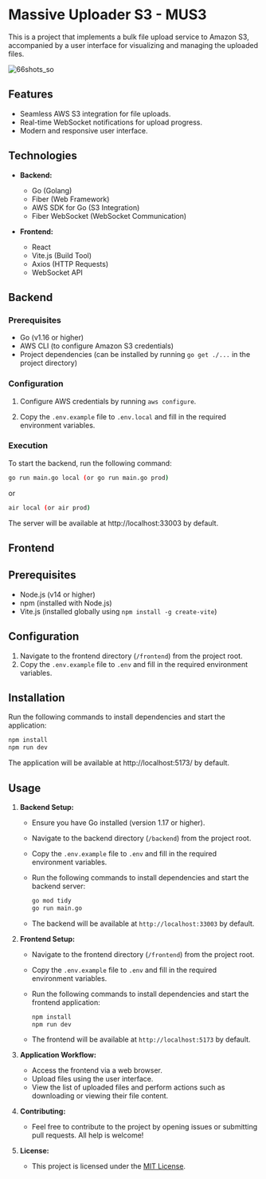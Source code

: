 # Massive Uploader S3 - MUS3

This is a project that implements a bulk file upload service to Amazon S3, accompanied by a user interface for visualizing and managing the uploaded files.

![66shots_so](https://github.com/ignaciochemes/massive-s3-uploader/assets/54911521/fe8ff559-eefc-4ed8-8d02-2597014405ff)

## Features

- Seamless AWS S3 integration for file uploads.
- Real-time WebSocket notifications for upload progress.
- Modern and responsive user interface.

## Technologies

- **Backend:**
  - Go (Golang)
  - Fiber (Web Framework)
  - AWS SDK for Go (S3 Integration)
  - Fiber WebSocket (WebSocket Communication)

- **Frontend:**
  - React
  - Vite.js (Build Tool)
  - Axios (HTTP Requests)
  - WebSocket API

## Backend

### Prerequisites

- Go (v1.16 or higher)
- AWS CLI (to configure Amazon S3 credentials)
- Project dependencies (can be installed by running `go get ./...` in the project directory)

### Configuration

1. Configure AWS credentials by running `aws configure`.

2. Copy the `.env.example` file to `.env.local` and fill in the required environment variables.

### Execution

To start the backend, run the following command:

```bash
go run main.go local (or go run main.go prod)
```

or
```bash
air local (or air prod)
```

The server will be available at http://localhost:33003 by default.

## Frontend

## Prerequisites

- Node.js (v14 or higher)
- npm (installed with Node.js)
- Vite.js (installed globally using `npm install -g create-vite`)

## Configuration

1. Navigate to the frontend directory (`/frontend`) from the project root.
2. Copy the `.env.example` file to `.env` and fill in the required environment variables.

## Installation

Run the following commands to install dependencies and start the application:

```bash
npm install
npm run dev
```
The application will be available at http://localhost:5173/ by default.

## Usage

1. **Backend Setup:**
   - Ensure you have Go installed (version 1.17 or higher).
   - Navigate to the backend directory (`/backend`) from the project root.
   - Copy the `.env.example` file to `.env` and fill in the required environment variables.
   - Run the following commands to install dependencies and start the backend server:

     ```bash
     go mod tidy
     go run main.go
     ```

   - The backend will be available at `http://localhost:33003` by default.

2. **Frontend Setup:**
   - Navigate to the frontend directory (`/frontend`) from the project root.
   - Copy the `.env.example` file to `.env` and fill in the required environment variables.
   - Run the following commands to install dependencies and start the frontend application:

     ```bash
     npm install
     npm run dev
     ```

   - The frontend will be available at `http://localhost:5173` by default.

3. **Application Workflow:**
   - Access the frontend via a web browser.
   - Upload files using the user interface.
   - View the list of uploaded files and perform actions such as downloading or viewing their file content.

4. **Contributing:**
   - Feel free to contribute to the project by opening issues or submitting pull requests. All help is welcome!

5. **License:**
   - This project is licensed under the [MIT License](../LICENSE).
